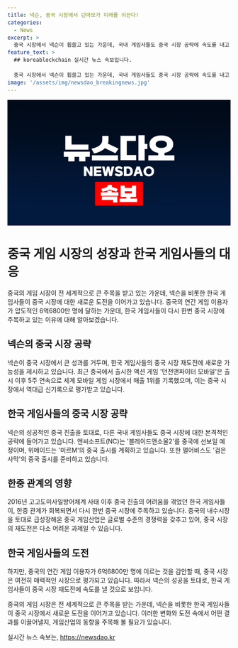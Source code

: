 ```yaml
---
title: 넥슨, 중국 시장에서 던파모가 미래를 이끈다!
categories:
  - News
excerpt: >
  중국 시장에서 넥슨이 휩쓸고 있는 가운데, 국내 게임사들도 중국 시장 공략에 속도를 내고 있다. 중국에서 출시한 액션 게임 던전앤파이터 모바일은 5주 연속으로 세계 모바일 게임 매출 1위를 기록하며 흥행 중이다. 넥슨의 성공으로 인해 한국 게임사들도 중국 시장 재도전에 속도를 낼 전망이다. NC는 블레이드앤소울2를, 위메이드는 미르M을 중국 시장에 선보일 예정이며, 펄어비스도 검은사막의 중국 출시를 준비 중이다.
feature_text: >
  ## koreablockchain 실시간 뉴스 속보입니다.

  중국 시장에서 넥슨이 휩쓸고 있는 가운데, 국내 게임사들도 중국 시장 공략에 속도를 내고 있다. 중국에서 출시한 액션 게임 던전앤파이터 모바일은 5주 연속으로 세계 모바일 게임 매출 1위를 기록하며 흥행 중이다. 넥슨의 성공으로 인해 한국 게임사들도 중국 시장 재도전에 속도를 낼 전망이다. NC는 블레이드앤소울2를, 위메이드는 미르M을 중국 시장에 선보일 예정이며, 펄어비스도 검은사막의 중국 출시를 준비 중이다.
image: '/assets/img/newsdao_breakingnews.jpg'
---
```


<p><img src="/assets/img/newsdao_breakingnews.jpg" alt="koreablockchain 속보" /></p>

<h1>중국 게임 시장의 성장과 한국 게임사들의 대응</h1>

<p data-ke-size="size16"></p>

<p>중국의 게임 시장이 전 세계적으로 큰 주목을 받고 있는 가운데, 넥슨을 비롯한 한국 게임사들이 중국 시장에 대한 새로운 도전을 이어가고 있습니다. 중국의 연간 게임 이용자가 압도적인 6억6800만 명에 달하는 가운데, 한국 게임사들이 다시 한번 중국 시장에 주목하고 있는 이유에 대해 알아보겠습니다.</p>

<h2 data-ke-size="size26">넥슨의 중국 시장 공략</h2>

<p>넥슨이 중국 시장에서 큰 성과를 거두며, 한국 게임사들의 중국 시장 재도전에 새로운 가능성을 제시하고 있습니다. 최근 중국에서 출시한 액션 게임 '던전앤파이터 모바일'은 출시 이후 5주 연속으로 세계 모바일 게임 시장에서 매출 1위를 기록했으며, 이는 중국 시장에서 역대급 신기록으로 평가받고 있습니다.</p>

<h2 data-ke-size="size26">한국 게임사들의 중국 시장 공략</h2>

<p>넥슨의 성공적인 중국 진출을 토대로, 다른 국내 게임사들도 중국 시장에 대한 본격적인 공략에 들어가고 있습니다. 엔씨소프트(NC)는 '블레이드앤소울2'를 중국에 선보일 예정이며, 위메이드는 '미르M'의 중국 출시를 계획하고 있습니다. 또한 펄어비스도 '검은사막'의 중국 출시를 준비하고 있습니다.</p>

<h2 data-ke-size="size26">한중 관계의 영향</h2>

<p>2016년 고고도미사일방어체계 사태 이후 중국 진출의 어려움을 겪었던 한국 게임사들이, 한중 관계가 회복되면서 다시 한번 중국 시장에 주목하고 있습니다. 중국의 내수시장을 토대로 급성장해온 중국 게임산업은 글로벌 수준의 경쟁력을 갖추고 있어, 중국 시장의 재도전은 다소 어려운 과제일 수 있습니다.</p>

<h2 data-ke-size="size26">한국 게임사들의 도전</h2>

<p>하지만, 중국의 연간 게임 이용자가 6억6800만 명에 이르는 것을 감안할 때, 중국 시장은 여전히 매력적인 시장으로 평가되고 있습니다. 따라서 넥슨의 성공을 토대로, 한국 게임사들이 중국 시장 재도전에 속도를 낼 것으로 보입니다.</p>

<p>중국의 게임 시장은 전 세계적으로 큰 주목을 받는 가운데, 넥슨을 비롯한 한국 게임사들이 중국 시장에서 새로운 도전을 이어가고 있습니다. 이러한 변화와 도전 속에서 어떤 결과를 이끌어낼지, 게임산업의 동향을 주목해 볼 필요가 있습니다.</p>

<p data-ke-size="size16"></p>
실시간 뉴스 속보는, <a href="https://newsdao.kr" rel="dofollow">https://newsdao.kr</a>


